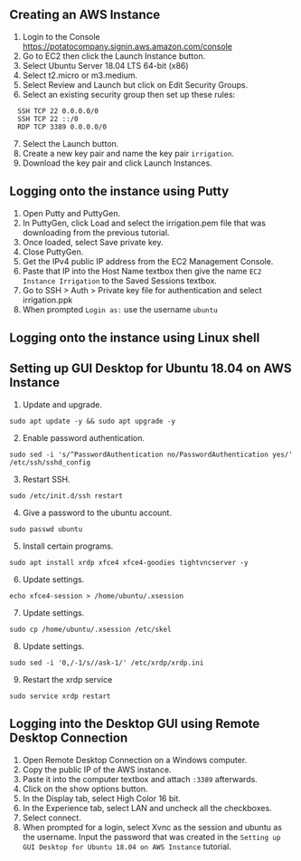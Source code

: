 ## Creating an AWS Instance
1. Login to the Console https://potatocompany.signin.aws.amazon.com/console
2. Go to EC2 then click the Launch Instance button.
3. Select Ubuntu Server 18.04 LTS 64-bit (x86)
4. Select t2.micro or m3.medium.
5. Select Review and Launch but click on Edit Security Groups.
6. Select an existing security group then set up these rules:

  ```
    SSH TCP 22 0.0.0.0/0
    SSH TCP 22 ::/0
    RDP TCP 3389 0.0.0.0/0
  ```
7. Select the Launch button.
8. Create a new key pair and name the key pair ```irrigation```.
9. Download the key pair and click Launch Instances.

## Logging onto the instance using Putty
1. Open Putty and PuttyGen.
2. In PuttyGen, click Load and select the irrigation.pem file that was downloading from the previous tutorial.
3. Once loaded, select Save private key.
4. Close PuttyGen.
5. Get the IPv4 public IP address from the EC2 Management Console.
6. Paste that IP into the Host Name textbox then give the name ```EC2 Instance Irrigation``` to the Saved Sessions textbox.
7. Go to SSH > Auth > Private key file for authentication and select irrigation.ppk
8. When prompted ```Login as:``` use the username ```ubuntu```

## Logging onto the instance using Linux shell

## Setting up GUI Desktop for Ubuntu 18.04 on AWS Instance
1. Update and upgrade.
  ```
  sudo apt update -y && sudo apt upgrade -y
  ```
2. Enable password authentication.
  ```
  sudo sed -i 's/^PasswordAuthentication no/PasswordAuthentication yes/' /etc/ssh/sshd_config
  ```
3. Restart SSH.
  ```
  sudo /etc/init.d/ssh restart
  ```
4. Give a password to the ubuntu account.
  ```
  sudo passwd ubuntu
  ```
5. Install certain programs.
  ```
  sudo apt install xrdp xfce4 xfce4-goodies tightvncserver -y
  ```

6. Update settings.
  ```
  echo xfce4-session > /home/ubuntu/.xsession
  ```

7. Update settings.
  ```
  sudo cp /home/ubuntu/.xsession /etc/skel
  ```

8. Update settings.
  ```
  sudo sed -i '0,/-1/s//ask-1/' /etc/xrdp/xrdp.ini
  ```

9. Restart the xrdp service
  ```
  sudo service xrdp restart
  ```

## Logging into the Desktop GUI using Remote Desktop Connection
1. Open Remote Desktop Connection on a Windows computer.
2. Copy the public IP of the AWS instance.
3. Paste it into the computer textbox and attach ```:3389``` afterwards.
4. Click on the show options button.
5. In the Display tab, select High Color 16 bit.
6. In the Experience tab, select LAN and uncheck all the checkboxes.
7. Select connect.
8. When prompted for a login, select Xvnc as the session and ubuntu as the username. Input the password that was created in the ```Setting up GUI Desktop for Ubuntu 18.04 on AWS Instance``` tutorial.
